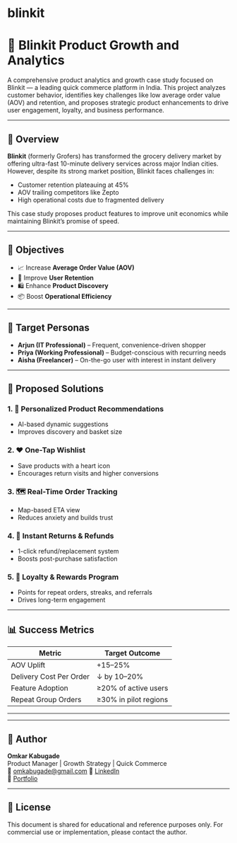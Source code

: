 # blinkit

# 🚀 Blinkit Product Growth and Analytics

A comprehensive product analytics and growth case study focused on Blinkit — a leading quick commerce platform in India. This project analyzes customer behavior, identifies key challenges like low average order value (AOV) and retention, and proposes strategic product enhancements to drive user engagement, loyalty, and business performance.

---

## 📌 Overview

**Blinkit** (formerly Grofers) has transformed the grocery delivery market by offering ultra-fast 10-minute delivery services across major Indian cities. However, despite its strong market position, Blinkit faces challenges in:

- Customer retention plateauing at 45%
- AOV trailing competitors like Zepto
- High operational costs due to fragmented delivery

This case study proposes product features to improve unit economics while maintaining Blinkit’s promise of speed.

---

## 🎯 Objectives

- 📈 Increase **Average Order Value (AOV)**
- 🔁 Improve **User Retention**
- 🛍 Enhance **Product Discovery**
- 📦 Boost **Operational Efficiency**

---

## 👥 Target Personas

- **Arjun (IT Professional)** – Frequent, convenience-driven shopper
- **Priya (Working Professional)** – Budget-conscious with recurring needs
- **Aisha (Freelancer)** – On-the-go user with interest in instant delivery

---

## 🧩 Proposed Solutions

### 1. 🔄 Personalized Product Recommendations
- AI-based dynamic suggestions
- Improves discovery and basket size

### 2. ❤️ One-Tap Wishlist
- Save products with a heart icon
- Encourages return visits and higher conversions

### 3. 🗺 Real-Time Order Tracking
- Map-based ETA view
- Reduces anxiety and builds trust

### 4. 🔁 Instant Returns & Refunds
- 1-click refund/replacement system
- Boosts post-purchase satisfaction

### 5. 🎁 Loyalty & Rewards Program
- Points for repeat orders, streaks, and referrals
- Drives long-term engagement

---

## 📊 Success Metrics

| Metric                      | Target Outcome           |
|----------------------------|--------------------------|
| AOV Uplift                 | +15–25%                  |
| Delivery Cost Per Order    | ↓ by 10–20%              |
| Feature Adoption           | ≥20% of active users     |
| Repeat Group Orders        | ≥30% in pilot regions    |

---


---

## 📌 Author

**Omkar Kabugade**  
Product Manager | Growth Strategy | Quick Commerce  
📧 omkabugade@gmail.com
🔗 [LinkedIn](https://www.linkedin.com/in/omkar-kabugade-306460199/)  
🔗 [Portfolio](https://omkark3030.github.io/portfolio/)

---

## 📃 License

This document is shared for educational and reference purposes only. For commercial use or implementation, please contact the author.


